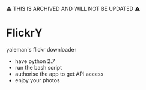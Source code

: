 ⚠️ THIS IS ARCHIVED AND WILL NOT BE UPDATED ⚠️

# FlickrY

yaleman's flickr downloader

* have python 2.7
* run the bash script
* authorise the app to get API access
* enjoy your photos 
